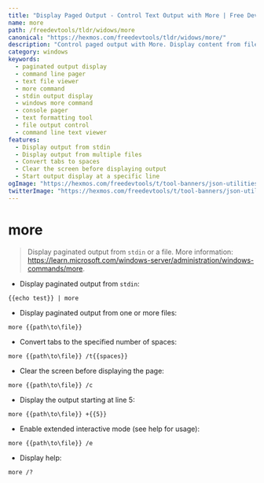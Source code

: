 ```yaml
---
title: "Display Paged Output - Control Text Output with More | Free DevTools"
name: more
path: /freedevtools/tldr/widows/more
canonical: "https://hexmos.com/freedevtools/tldr/widows/more/"
description: "Control paged output with More. Display content from files or stdin and format text output. Free online tool, no registration required."
category: windows
keywords:
  - paginated output display
  - command line pager
  - text file viewer
  - more command
  - stdin output display
  - windows more command
  - console pager
  - text formatting tool
  - file output control
  - command line text viewer
features:
  - Display output from stdin
  - Display output from multiple files
  - Convert tabs to spaces
  - Clear the screen before displaying output
  - Start output display at a specific line
ogImage: "https://hexmos.com/freedevtools/t/tool-banners/json-utilities-banner.png"
twitterImage: "https://hexmos.com/freedevtools/t/tool-banners/json-utilities-banner.png"
---
```


# more

> Display paginated output from `stdin` or a file.
> More information: <https://learn.microsoft.com/windows-server/administration/windows-commands/more>.

- Display paginated output from `stdin`:

`{{echo test}} | more`

- Display paginated output from one or more files:

`more {{path\to\file}}`

- Convert tabs to the specified number of spaces:

`more {{path\to\file}} /t{{spaces}}`

- Clear the screen before displaying the page:

`more {{path\to\file}} /c`

- Display the output starting at line 5:

`more {{path\to\file}} +{{5}}`

- Enable extended interactive mode (see help for usage):

`more {{path\to\file}} /e`

- Display help:

`more /?`
